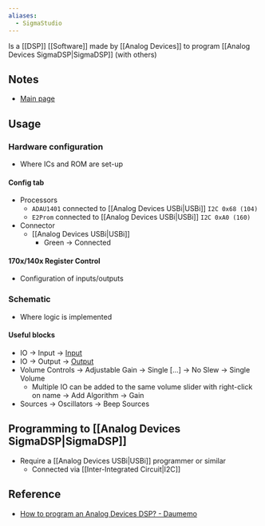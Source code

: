 ```yaml
---
aliases:
  - SigmaStudio
---
```

Is a [[DSP]] [[Software]] made by [[Analog Devices]] to program [[Analog Devices SigmaDSP|SigmaDSP]] (with others)
## Notes
- [Main page](https://www.analog.com/en/resources/evaluation-hardware-and-software/software/ss_sigst_02.html#software-overview)
## Usage
### Hardware configuration
- Where ICs and ROM are set-up
#### Config tab
- Processors
	- `ADAU1401` connected to [[Analog Devices USBi|USBi]] `I2C 0x68 (104)`
	- `E2Prom` connected to [[Analog Devices USBi|USBi]] `I2C 0xA0 (160)`
- Connector
	- [[Analog Devices USBi|USBi]]
		- Green → Connected
#### 170x/140x Register Control
- Configuration of inputs/outputs
### Schematic
- Where logic is implemented
#### Useful blocks
- IO → Input → [Input](https://wiki.analog.com/resources/tools-software/sigmastudio/toolbox/io/input)
- IO → Output → [Output](https://wiki.analog.com/resources/tools-software/sigmastudio/toolbox/io/output)
- Volume Controls → Adjustable Gain → Single […] → No Slew → Single Volume
	- Multiple IO can be added to the same volume slider with right-click on name → Add Algorithm → Gain
- Sources → Oscillators → Beep Sources
## Programming to [[Analog Devices SigmaDSP|SigmaDSP]]
- Require a [[Analog Devices USBi|USBi]] programmer or similar
	- Connected via [[Inter-Integrated Circuit|I2C]]
## Reference
- [How to program an Analog Devices DSP? - Daumemo](https://daumemo.com/how-to-program-an-analog-devices-dsp/)